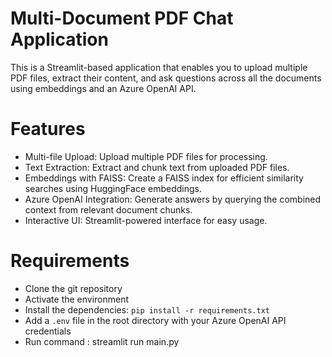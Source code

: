 # Multi-Document PDF Chat Application
This is a Streamlit-based application that enables you to upload multiple PDF files, extract their content, and ask questions across all the documents using embeddings and an Azure OpenAI API.

# Features
- Multi-file Upload: Upload multiple PDF files for processing.
- Text Extraction: Extract and chunk text from uploaded PDF files.
- Embeddings with FAISS: Create a FAISS index for efficient similarity searches using HuggingFace embeddings.
- Azure OpenAI Integration: Generate answers by querying the combined context from relevant document chunks.
- Interactive UI: Streamlit-powered interface for easy usage.


# Requirements
- Clone the git repository  
- Activate the environment  
- Install the dependencies: `pip install -r requirements.txt`  
- Add a `.env` file in the root directory with your Azure OpenAI API credentials
- Run command : streamlit run main.py











 
